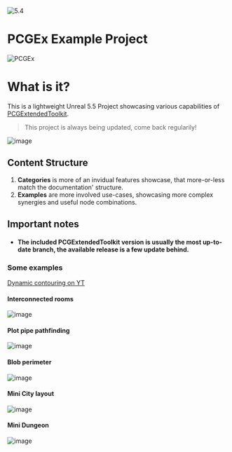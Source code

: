 ![5.4](https://img.shields.io/badge/5.4.1-darkgreen)
# PCGEx Example Project

![PCGEx](https://raw.githubusercontent.com/Nebukam/PCGExtendedToolkit/main/Resources/Icon128.png)

# What is it?
 This is a lightweight Unreal 5.5 Project showcasing various capabilities of [PCGExtendedToolkit](https://github.com/Nebukam/PCGExtendedToolkit).  

 > This project is always being updated, come back regularily!

![image](https://github.com/user-attachments/assets/426a1f07-28de-4f8a-ad46-58a210af1b95)



## Content Structure
1. **Categories** is more of an invidual features showcase, that more-or-less match the documentation' structure.
2. **Examples** are more involved use-cases, showcasing more complex synergies and useful node combinations.

## Important notes
- #### The included PCGExtendedToolkit version is usually the most up-to-date branch, the available release is a few update behind.

### Some examples

[Dynamic contouring on YT](https://www.youtube.com/watch?v=bpT4G8JR3jU)

#### Interconnected rooms
![image](https://github.com/user-attachments/assets/8e3a82e8-801d-4897-8512-4bbc1589fa6e)

#### Plot pipe pathfinding
![image](https://github.com/user-attachments/assets/27118da4-f05c-46e4-9ab0-7c52f431f1f8)

#### Blob perimeter
![image](https://github.com/user-attachments/assets/6768e62a-f845-4e30-b903-18a3b6e0f10a)  

#### Mini City layout
![image](https://github.com/user-attachments/assets/fac10c78-8e1d-47b4-a5be-61af73bf9b94)

#### Mini Dungeon
![image](https://github.com/user-attachments/assets/3e667fbd-c441-4693-abc2-14a7f9c1ac8a)


